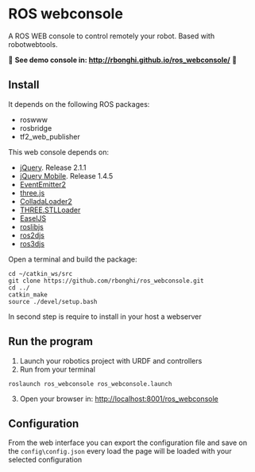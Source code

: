 # ROS webconsole 

A ROS WEB console to control remotely your robot. Based with robotwebtools.

:loudspeaker: **See demo console in: http://rbonghi.github.io/ros_webconsole/** :loudspeaker:


## Install

It depends on the following ROS packages:
* roswww
* rosbridge
* tf2_web_publisher

This web console depends on:
* [jQuery](https://jquery.com/). Release 2.1.1
* [jQuery Mobile](https://jquerymobile.com/). Release 1.4.5
* [EventEmitter2](https://github.com/hij1nx/EventEmitter2)
* [three.js](https://github.com/mrdoob/three.js/)
* [ColladaLoader2](https://github.com/crobi/ColladaAnimationCompress)
* [THREE.STLLoader](https://github.com/mrdoob/three.js/blob/master/examples/js/loaders/STLLoader.js)
* [EaselJS](https://github.com/CreateJS/EaselJS/)
* [roslibjs](https://github.com/RobotWebTools/roslibjs)
* [ros2djs](https://github.com/RobotWebTools/ros2djs)
* [ros3djs](https://github.com/RobotWebTools/ros3djs)

Open a terminal and build the package:
```
cd ~/catkin_ws/src
git clone https://github.com/rbonghi/ros_webconsole.git
cd ../
catkin_make
source ./devel/setup.bash
```
In second step is require to install in your host a webserver

## Run the program

1. Launch your robotics project with URDF and controllers
2. Run from your terminal
```
roslaunch ros_webconsole ros_webconsole.launch
```
3. Open your browser in:
[http://localhost:8001/ros_webconsole](http://localhost:8001/ros_webconsole)

## Configuration

From the web interface you can export the configuration file and save on the `config\config.json` every load the page will be loaded with your selected configuration
